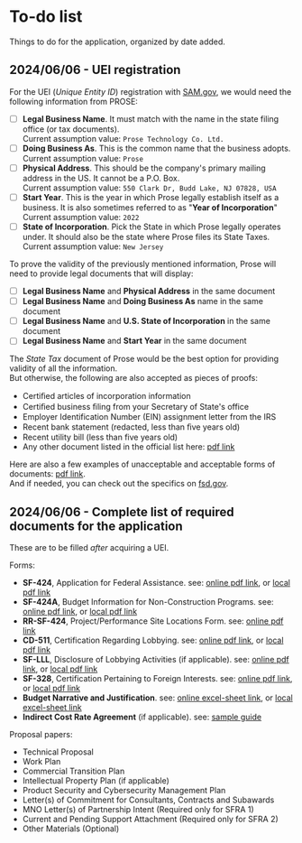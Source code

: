# To-do list

Things to do for the application, organized by date added.

## 2024/06/06 - UEI registration

For the UEI (*Unique Entity ID*) registration with [SAM.gov](https://sam.gov), we would need the following information from PROSE:

- [ ] **Legal Business Name**.
  It must match with the name in the state filing office (or tax documents). <br> 
  Current assumption value: `Prose Technology Co. Ltd.`
- [ ] **Doing Business As**.
  This is the common name that the business adopts. <br> 
  Current assumption value: `Prose`
- [ ] **Physical Address**.
  This should be the company's primary mailing address in the US. It cannot be a P.O. Box. <br>
  Current assumption value: `550 Clark Dr, Budd Lake, NJ 07828, USA`
- [ ] **Start Year**.
  This is the year in which Prose legally establish itself as a business. It is also sometimes referred to as "**Year of Incorporation**" <br>
  Current assumption value: `2022`
- [ ] **State of Incorporation**.
  Pick the State in which Prose legally operates under. It should also be the state where Prose files its State Taxes. <br>
  Current assumption value: `New Jersey`

To prove the validity of the previously mentioned information, Prose will need to provide legal documents that will display:
- [ ] **Legal Business Name** and **Physical Address** in the same document
- [ ] **Legal Business Name** and **Doing Business As** name in the same document
- [ ] **Legal Business Name** and **U.S. State of Incorporation** in the same document
- [ ] **Legal Business Name** and **Start Year** in the same document

The *State Tax* document of Prose would be the best option for providing validity of all the information. <br>
But otherwise, the following are also accepted as pieces of proofs:
- Certiﬁed articles of incorporation information
- Certiﬁed business ﬁling from your Secretary of State's office
- Employer Identification Number (EIN) assignment letter from the IRS
- Recent bank statement (redacted, less than ﬁve years old)
- Recent utility bill (less than five years old)
- Any other document listed in the official list here: [pdf link](https://www.fsd.gov/sys_attachment.do?sys_id=731a33d31b2039106397ec21f54bcb49)

Here are also a few examples of unacceptable and acceptable forms of documents: [pdf link](https://www.fsd.gov/sys_attachment.do?sys_id=882a33d31b2039106397ec21f54bcb4c). <br>
And if needed, you can check out the specifics on [fsd.gov](https://www.fsd.gov/gsafsd_sp?id=kb_article_view&sysparm_article=KB0055230).


## 2024/06/06 - Complete list of required documents for the application

These are to be filled *after* acquiring a UEI.

Forms:
- **SF-424**, Application for Federal Assistance. see: [online pdf link](https://apply07.grants.gov/apply/forms/readonly/SF424_4_0-V4.0.pdf), or [local pdf link](/application_documents/(mandatory)%20SF424_4_0-V4.0.pdf)
- **SF-424A**, Budget Information for Non-Construction Programs. see: [online pdf link](https://apply07.grants.gov/apply/forms/readonly/SF424A-V1.0.pdf), or [local pdf link](/application_documents/(mandatory)%20SF424A-V1.0.pdf)
- **RR-SF-424**, Project/Performance Site Locations Form. see: [online pdf link](https://grants.nih.gov/grants/funding/forms-h/RR_SF424_5_0-V5.0.pdf)
- **CD-511**, Certification Regarding Lobbying. see: [online pdf link](https://apply07.grants.gov/apply/forms/readonly/CD511-V1.1.pdf), or [local pdf link](/application_documents/(mandatory)%20CD511-V1.1.pdf)
- **SF-LLL**, Disclosure of Lobbying Activities (if applicable). see: [online pdf link](https://apply07.grants.gov/apply/forms/readonly/SFLLL_2_0-V2.0.pdf), or [local pdf link](/application_documents/(optional)%20SFLLL_2_0-V2.0.pdf)
- **SF-328**, Certification Pertaining to Foreign Interests. see: [online pdf link](https://apply07.grants.gov/grantsws/rest/opportunity/att/download/338956), or [local pdf link](/related_documents/SF328-18b.pdf)
- **Budget Narrative and Justification**. see: [online excel-sheet link](https://apply07.grants.gov/grantsws/rest/opportunity/att/download/338955), or [local excel-sheet link](/related_documents/PWSCIF_Budget%20Narrative%20and%20Justification%20Form.xlsx)
- **Indirect Cost Rate Agreement** (if applicable). see: [sample guide](https://www2.ed.gov/about/offices/list/ope/trio/indirect-costs-guidance.pdf)

Proposal papers:
- Technical Proposal
- Work Plan
- Commercial Transition Plan
- Intellectual Property Plan (if applicable)
- Product Security and Cybersecurity Management Plan
- Letter(s) of Commitment for Consultants, Contracts and Subawards
- MNO Letter(s) of Partnership Intent (Required only for SFRA 1)
- Current and Pending Support Attachment (Required only for SFRA 2)
- Other Materials (Optional)
